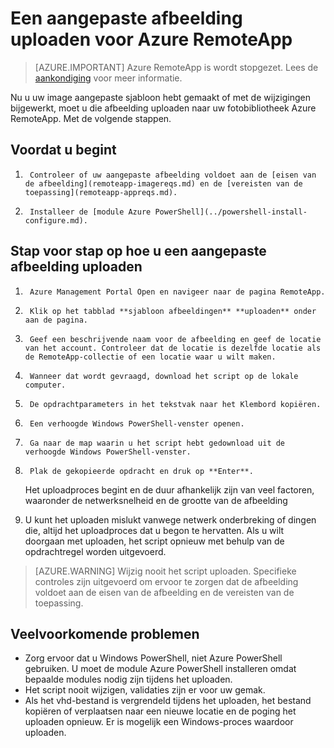 
<properties
    pageTitle="Een aangepaste afbeelding uploaden voor RemoteApp Azure | Microsoft Azure"
    description="Meer informatie over het uploaden van een aangepaste afbeelding voor Azure RemoteApp"
    services="remoteapp"
    documentationCenter=""
    authors="ericorman"
    manager="mbaldwin" />

<tags
    ms.service="remoteapp"
    ms.workload="compute"
    ms.tgt_pltfrm="na"
    ms.devlang="na"
    ms.topic="article"
    ms.date="08/15/2016"
    ms.author="ericor" />



# <a name="upload-a-custom-image-for-azure-remoteapp"></a>Een aangepaste afbeelding uploaden voor Azure RemoteApp

> [AZURE.IMPORTANT]
> Azure RemoteApp is wordt stopgezet. Lees de [aankondiging](https://go.microsoft.com/fwlink/?linkid=821148) voor meer informatie.

Nu u uw image aangepaste sjabloon hebt gemaakt of met de wijzigingen bijgewerkt, moet u die afbeelding uploaden naar uw fotobibliotheek Azure RemoteApp. Met de volgende stappen.


## <a name="before-you-start"></a>Voordat u begint

1.      Controleer of uw aangepaste afbeelding voldoet aan de [eisen van de afbeelding](remoteapp-imagereqs.md) en de [vereisten van de toepassing](remoteapp-appreqs.md).
2.      Installeer de [module Azure PowerShell](../powershell-install-configure.md).

## <a name="step-by-step-on-how-to-upload-custom-image"></a>Stap voor stap op hoe u een aangepaste afbeelding uploaden

1.      Azure Management Portal Open en navigeer naar de pagina RemoteApp.
2.      Klik op het tabblad **sjabloon afbeeldingen** **uploaden** onder aan de pagina.
4.      Geef een beschrijvende naam voor de afbeelding en geef de locatie van het account. Controleer dat de locatie is dezelfde locatie als de RemoteApp-collectie of een locatie waar u wilt maken.
5.      Wanneer dat wordt gevraagd, download het script op de lokale computer.
6.      De opdrachtparameters in het tekstvak naar het Klembord kopiëren.
7.      Een verhoogde Windows PowerShell-venster openen.
8.      Ga naar de map waarin u het script hebt gedownload uit de verhoogde Windows PowerShell-venster.
9.      Plak de gekopieerde opdracht en druk op **Enter**.

    Het uploadproces begint en de duur afhankelijk zijn van veel factoren, waaronder de netwerksnelheid en de grootte van de afbeelding

11.    U kunt het uploaden mislukt vanwege netwerk onderbreking of dingen die, altijd het uploadproces dat u begon te hervatten. Als u wilt doorgaan met uploaden, het script opnieuw met behulp van de opdrachtregel worden uitgevoerd.

> [AZURE.WARNING] Wijzig nooit het script uploaden. Specifieke controles zijn uitgevoerd om ervoor te zorgen dat de afbeelding voldoet aan de eisen van de afbeelding en de vereisten van de toepassing.

## <a name="common-problems"></a>Veelvoorkomende problemen

- Zorg ervoor dat u Windows PowerShell, niet Azure PowerShell gebruiken. U moet de module Azure PowerShell installeren omdat bepaalde modules nodig zijn tijdens het uploaden.
- Het script nooit wijzigen, validaties zijn er voor uw gemak.
- Als het vhd-bestand is vergrendeld tijdens het uploaden, het bestand kopiëren of verplaatsen naar een nieuwe locatie en de poging het uploaden opnieuw. Er is mogelijk een Windows-proces waardoor uploaden.  
